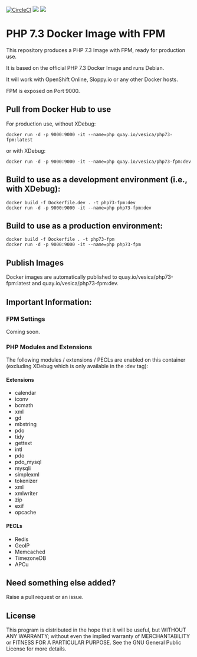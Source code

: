 [![CircleCI](https://circleci.com/gh/vesica/php73-fpm.svg?style=shield)](https://circleci.com/gh/vesica/php73-fpm)
[![](https://img.shields.io/docker/pulls/vesica/php73-fpm.svg)](https://cloud.docker.com/u/vesica/repository/docker/vesica/php73-fpm)
[![](https://img.shields.io/github/license/vesica/php73-fpm.svg)](https://github.com/vesica/php73-fpm/blob/master/LICENSE.txt)

# PHP 7.3 Docker Image with FPM

This repository produces a PHP 7.3 Image with FPM, ready for production use.

It is based on the official PHP 7.3 Docker Image and runs Debian.

It will work with OpenShift Online, Sloppy.io or any other Docker hosts.

FPM is exposed on Port 9000.

## Pull from Docker Hub to use

For production use, without XDebug:

```
docker run -d -p 9000:9000 -it --name=php quay.io/vesica/php73-fpm:latest
```

or with XDebug:
```
docker run -d -p 9000:9000 -it --name=php quay.io/vesica/php73-fpm:dev
```

## Build to use as a development environment (i.e., with XDebug):
```
docker build -f Dockerfile.dev . -t php73-fpm:dev
docker run -d -p 9000:9000 -it --name=php php73-fpm:dev
```

## Build to use as a production environment:
```
docker build -f Dockerfile . -t php73-fpm
docker run -d -p 9000:9000 -it --name=php php73-fpm
```


## Publish Images
Docker images are automatically published to quay.io/vesica/php73-fpm:latest and quay.io/vesica/php73-fpm:dev.


## Important Information:

### FPM Settings

Coming soon.

### PHP Modules and Extensions
 
The following modules / extensions / PECLs are enabled on this container (excluding XDebug which is only available in the :dev tag):

#### Extensions
* calendar
* iconv 
* bcmath 
* xml 
* gd 
* mbstring 
* pdo 
* tidy 
* gettext 
* intl 
* pdo 
* pdo_mysql 
* mysqli 
* simplexml 
* tokenizer 
* xml 
* xmlwriter 
* zip
* exif
* opcache

#### PECLs
* Redis
* GeoIP
* Memcached
* TimezoneDB
* APCu

## Need something else added?

Raise a pull request or an issue.

## License
This program is distributed in the hope that it will be useful, but WITHOUT ANY WARRANTY; without even the implied warranty of
MERCHANTABILITY or FITNESS FOR A PARTICULAR PURPOSE. See the GNU General Public License for more details.
